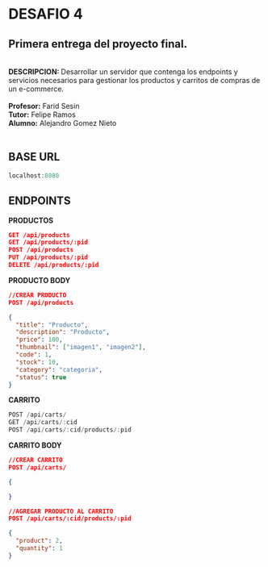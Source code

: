 # DESAFIO 4

## Primera entrega del proyecto final.
<br>
<b>DESCRIPCION: </b>
Desarrollar un servidor que contenga los endpoints y servicios necesarios para gestionar los productos y carritos de compras de un e-commerce.
<br>
<br>
<b>Profesor:</b> Farid Sesin</br>
<b>Tutor:</b> Felipe Ramos</br>
<b>Alumno:</b> Alejandro Gomez Nieto</br>
<br>

## BASE URL

```PowerShell
localhost:8080
```

## ENDPOINTS

<b>PRODUCTOS</b>

```json
GET /api/products
GET /api/products/:pid
POST /api/products
PUT /api/products/:pid
DELETE /api/products/:pid
```

<b>PRODUCTO BODY</b>

```json
//CREAR PRODUCTO
POST /api/products

{
  "title": "Producto",
  "description": "Producto",
  "price": 100,
  "thumbnail": ["imagen1", "imagen2"],
  "code": 1,
  "stock": 10,
  "category": "categoria",
  "status": true
}
```

<b>CARRITO</b>

```PowerShell
POST /api/carts/
GET /api/carts/:cid
POST /api/carts/:cid/products/:pid
```

<b>CARRITO BODY</b>

```json
//CREAR CARRITO
POST /api/carts/

{

}
```
```json
//AGREGAR PRODUCTO AL CARRITO
POST /api/carts/:cid/products/:pid

{
  "product": 2,
  "quantity": 1
}